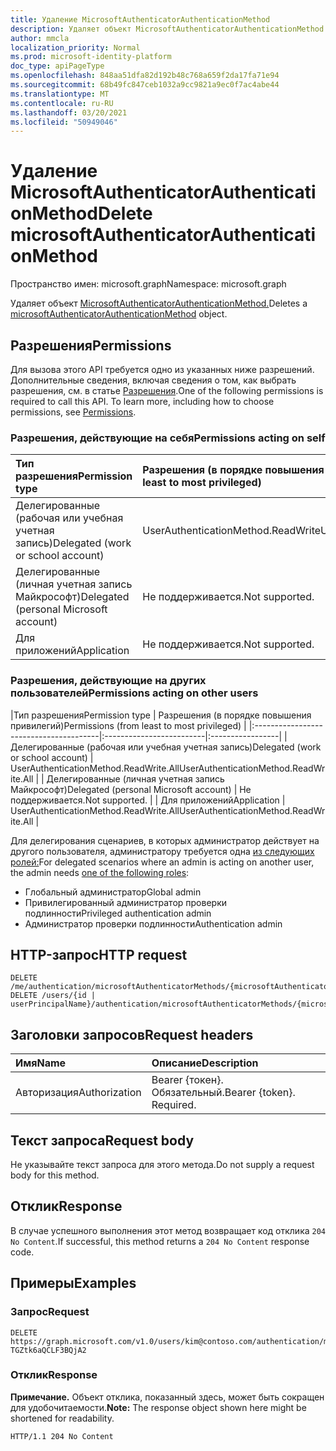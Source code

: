 ```yaml
---
title: Удаление MicrosoftAuthenticatorAuthenticationMethod
description: Удаляет объект MicrosoftAuthenticatorAuthenticationMethod.
author: mmcla
localization_priority: Normal
ms.prod: microsoft-identity-platform
doc_type: apiPageType
ms.openlocfilehash: 848aa51dfa82d192b48c768a659f2da17fa71e94
ms.sourcegitcommit: 68b49fc847ceb1032a9cc9821a9ec0f7ac4abe44
ms.translationtype: MT
ms.contentlocale: ru-RU
ms.lasthandoff: 03/20/2021
ms.locfileid: "50949046"
---
```

# <a name="delete-microsoftauthenticatorauthenticationmethod"></a><span data-ttu-id="f48cf-103">Удаление MicrosoftAuthenticatorAuthenticationMethod</span><span class="sxs-lookup"><span data-stu-id="f48cf-103">Delete microsoftAuthenticatorAuthenticationMethod</span></span>
<span data-ttu-id="f48cf-104">Пространство имен: microsoft.graph</span><span class="sxs-lookup"><span data-stu-id="f48cf-104">Namespace: microsoft.graph</span></span>

<span data-ttu-id="f48cf-105">Удаляет объект [MicrosoftAuthenticatorAuthenticationMethod.](../resources/microsoftauthenticatorauthenticationmethod.md)</span><span class="sxs-lookup"><span data-stu-id="f48cf-105">Deletes a [microsoftAuthenticatorAuthenticationMethod](../resources/microsoftauthenticatorauthenticationmethod.md) object.</span></span>

## <a name="permissions"></a><span data-ttu-id="f48cf-106">Разрешения</span><span class="sxs-lookup"><span data-stu-id="f48cf-106">Permissions</span></span>

<span data-ttu-id="f48cf-p101">Для вызова этого API требуется одно из указанных ниже разрешений. Дополнительные сведения, включая сведения о том, как выбрать разрешения, см. в статье [Разрешения](/graph/permissions-reference).</span><span class="sxs-lookup"><span data-stu-id="f48cf-p101">One of the following permissions is required to call this API. To learn more, including how to choose permissions, see [Permissions](/graph/permissions-reference).</span></span>

### <a name="permissions-acting-on-self"></a><span data-ttu-id="f48cf-109">Разрешения, действующие на себя</span><span class="sxs-lookup"><span data-stu-id="f48cf-109">Permissions acting on self</span></span>

|<span data-ttu-id="f48cf-110">Тип разрешения</span><span class="sxs-lookup"><span data-stu-id="f48cf-110">Permission type</span></span>      | <span data-ttu-id="f48cf-111">Разрешения (в порядке повышения привилегий)</span><span class="sxs-lookup"><span data-stu-id="f48cf-111">Permissions (from least to most privileged)</span></span>              |
|:---------------------------------------|:-------------------------|
| <span data-ttu-id="f48cf-112">Делегированные (рабочая или учебная учетная запись)</span><span class="sxs-lookup"><span data-stu-id="f48cf-112">Delegated (work or school account)</span></span>     | <span data-ttu-id="f48cf-113">UserAuthenticationMethod.ReadWrite</span><span class="sxs-lookup"><span data-stu-id="f48cf-113">UserAuthenticationMethod.ReadWrite</span></span> |
| <span data-ttu-id="f48cf-114">Делегированные (личная учетная запись Майкрософт)</span><span class="sxs-lookup"><span data-stu-id="f48cf-114">Delegated (personal Microsoft account)</span></span> | <span data-ttu-id="f48cf-115">Не поддерживается.</span><span class="sxs-lookup"><span data-stu-id="f48cf-115">Not supported.</span></span> |
| <span data-ttu-id="f48cf-116">Для приложений</span><span class="sxs-lookup"><span data-stu-id="f48cf-116">Application</span></span>                            | <span data-ttu-id="f48cf-117">Не поддерживается.</span><span class="sxs-lookup"><span data-stu-id="f48cf-117">Not supported.</span></span> |

### <a name="permissions-acting-on-other-users"></a><span data-ttu-id="f48cf-118">Разрешения, действующие на других пользователей</span><span class="sxs-lookup"><span data-stu-id="f48cf-118">Permissions acting on other users</span></span>

|<span data-ttu-id="f48cf-119">Тип разрешения</span><span class="sxs-lookup"><span data-stu-id="f48cf-119">Permission type</span></span>      | <span data-ttu-id="f48cf-120">Разрешения (в порядке повышения привилегий)</span><span class="sxs-lookup"><span data-stu-id="f48cf-120">Permissions (from least to most privileged)</span></span>              |
|:---------------------------------------|:-------------------------|:-----------------|
| <span data-ttu-id="f48cf-121">Делегированные (рабочая или учебная учетная запись)</span><span class="sxs-lookup"><span data-stu-id="f48cf-121">Delegated (work or school account)</span></span>     | <span data-ttu-id="f48cf-122">UserAuthenticationMethod.ReadWrite.All</span><span class="sxs-lookup"><span data-stu-id="f48cf-122">UserAuthenticationMethod.ReadWrite.All</span></span> |
| <span data-ttu-id="f48cf-123">Делегированные (личная учетная запись Майкрософт)</span><span class="sxs-lookup"><span data-stu-id="f48cf-123">Delegated (personal Microsoft account)</span></span> | <span data-ttu-id="f48cf-124">Не поддерживается.</span><span class="sxs-lookup"><span data-stu-id="f48cf-124">Not supported.</span></span> |
| <span data-ttu-id="f48cf-125">Для приложений</span><span class="sxs-lookup"><span data-stu-id="f48cf-125">Application</span></span>                            | <span data-ttu-id="f48cf-126">UserAuthenticationMethod.ReadWrite.All</span><span class="sxs-lookup"><span data-stu-id="f48cf-126">UserAuthenticationMethod.ReadWrite.All</span></span> |

<span data-ttu-id="f48cf-127">Для делегирования сценариев, в которых администратор действует на другого пользователя, администратору требуется одна [из следующих ролей:](/azure/active-directory/users-groups-roles/directory-assign-admin-roles#available-roles)</span><span class="sxs-lookup"><span data-stu-id="f48cf-127">For delegated scenarios where an admin is acting on another user, the admin needs [one of the following roles](/azure/active-directory/users-groups-roles/directory-assign-admin-roles#available-roles):</span></span>
* <span data-ttu-id="f48cf-128">Глобальный администратор</span><span class="sxs-lookup"><span data-stu-id="f48cf-128">Global admin</span></span>
* <span data-ttu-id="f48cf-129">Привилегированный администратор проверки подлинности</span><span class="sxs-lookup"><span data-stu-id="f48cf-129">Privileged authentication admin</span></span>
* <span data-ttu-id="f48cf-130">Администратор проверки подлинности</span><span class="sxs-lookup"><span data-stu-id="f48cf-130">Authentication admin</span></span>

## <a name="http-request"></a><span data-ttu-id="f48cf-131">HTTP-запрос</span><span class="sxs-lookup"><span data-stu-id="f48cf-131">HTTP request</span></span>

<!-- {
  "blockType": "ignored"
}
-->
``` http
DELETE /me/authentication/microsoftAuthenticatorMethods/{microsoftAuthenticatorAuthenticationMethodId}
DELETE /users/{id | userPrincipalName}/authentication/microsoftAuthenticatorMethods/{microsoftAuthenticatorAuthenticationMethodId}
```

## <a name="request-headers"></a><span data-ttu-id="f48cf-132">Заголовки запросов</span><span class="sxs-lookup"><span data-stu-id="f48cf-132">Request headers</span></span>
|<span data-ttu-id="f48cf-133">Имя</span><span class="sxs-lookup"><span data-stu-id="f48cf-133">Name</span></span>|<span data-ttu-id="f48cf-134">Описание</span><span class="sxs-lookup"><span data-stu-id="f48cf-134">Description</span></span>|
|:---|:---|
|<span data-ttu-id="f48cf-135">Авторизация</span><span class="sxs-lookup"><span data-stu-id="f48cf-135">Authorization</span></span>|<span data-ttu-id="f48cf-p102">Bearer {токен}. Обязательный.</span><span class="sxs-lookup"><span data-stu-id="f48cf-p102">Bearer {token}. Required.</span></span>|

## <a name="request-body"></a><span data-ttu-id="f48cf-138">Текст запроса</span><span class="sxs-lookup"><span data-stu-id="f48cf-138">Request body</span></span>
<span data-ttu-id="f48cf-139">Не указывайте текст запроса для этого метода.</span><span class="sxs-lookup"><span data-stu-id="f48cf-139">Do not supply a request body for this method.</span></span>

## <a name="response"></a><span data-ttu-id="f48cf-140">Отклик</span><span class="sxs-lookup"><span data-stu-id="f48cf-140">Response</span></span>

<span data-ttu-id="f48cf-141">В случае успешного выполнения этот метод возвращает код отклика `204 No Content`.</span><span class="sxs-lookup"><span data-stu-id="f48cf-141">If successful, this method returns a `204 No Content` response code.</span></span>

## <a name="examples"></a><span data-ttu-id="f48cf-142">Примеры</span><span class="sxs-lookup"><span data-stu-id="f48cf-142">Examples</span></span>

### <a name="request"></a><span data-ttu-id="f48cf-143">Запрос</span><span class="sxs-lookup"><span data-stu-id="f48cf-143">Request</span></span>
<!-- {
  "blockType": "request",
  "name": "delete_microsoftauthenticatorauthenticationmethod"
}
-->
``` http
DELETE https://graph.microsoft.com/v1.0/users/kim@contoso.com/authentication/microsoftAuthenticatorMethods/_jpuR-TGZtk6aQCLF3BQjA2
```


### <a name="response"></a><span data-ttu-id="f48cf-144">Отклик</span><span class="sxs-lookup"><span data-stu-id="f48cf-144">Response</span></span>
<span data-ttu-id="f48cf-145">**Примечание.** Объект отклика, показанный здесь, может быть сокращен для удобочитаемости.</span><span class="sxs-lookup"><span data-stu-id="f48cf-145">**Note:** The response object shown here might be shortened for readability.</span></span>
<!-- {
  "blockType": "response",
  "truncated": true
}
-->
``` http
HTTP/1.1 204 No Content
```

